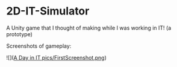 # 2D-IT-Simulator
A Unity game that I thought of making while I was working in IT! (a prototype)

Screenshots of gameplay:

![]([A Day in IT pics/FirstScreenshot.png](https://github.com/KhaledHadida/2D-IT-Simulator/blob/main/A%20Day%20in%20IT%20pics/FirstScreenshot.png))
